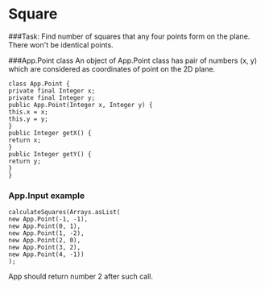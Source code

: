 # Square
###Task:
Find number of squares that any four points form on the plane. There won't be identical points.

###App.Point class
An object of App.Point class has pair of numbers (x, y) which are considered as coordinates of point on the
2D plane.
```
class App.Point {
private final Integer x;
private final Integer y;
public App.Point(Integer x, Integer y) {
this.x = x;
this.y = y;
}
public Integer getX() {
return x;
}
public Integer getY() {
return y;
}
}
```
### App.Input example

```
calculateSquares(Arrays.asList(
new App.Point(-1, -1),
new App.Point(0, 1),
new App.Point(1, -2),
new App.Point(2, 0),
new App.Point(3, 2),
new App.Point(4, -1))
);
```
App should return number 2 after such call.



